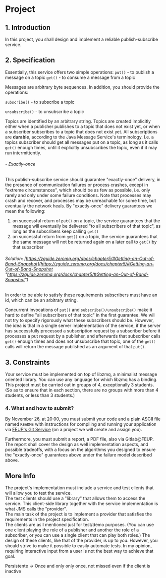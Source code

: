 # Project
## 1. Introduction
In this project, you shall design and implement a reliable publish-subscribe service.

## 2. Specification
Essentially, this service offers two simple operations:
`put()` - to publish a message on a topic
`get()` - to consume a message from a topic

Messages are arbitrary byte sequences.
In addition, you should provide the operations:

`subscribe()` - to subscribe a topic

`unsubscribe()` - to unsubscribe a topic

Topics are identified by an arbitrary string.
Topics are created implicitly either when a publisher publishes to a topic that does not exist yet, or when a subscriber subscribes to a topic that does not exist yet.
All subscriptions are **durable**, according to the Java Message Service's terminology. I.e. a topics subscriber should get all messages put on a topic, as long as it calls `get()` enough times, until it explicitly unsubscribes the topic, even if it may run intermittently.

###### - Exactly-once
This publish-subscribe service should guarantee "exactly-once" delivery, in the presence of communication failures or process crashes, except in "extreme circumstances", which should be as few as possible, i.e. only rarely and only under some failure conditions. Note that processes may crash and recover, and processes may be unreachable for some time, but eventually the network heals.
By "exactly-once" delivery guarantees we mean the following: 
1.  on successful return of `put()` on a topic, the service guarantees that the message will eventually be delivered "to all subscribers of that topic", as long as the subscribers keep calling `get()`
2.  on successful return from `get()` on a topic, the service guarantees that the same message will not be returned again on a later call to `get()` by that subscriber

###### Solution: [https://zguide.zeromq.org/docs/chapter5/#Getting-an-Out-of-Band-Snapshot](https://zguide.zeromq.org/docs/chapter5/#Getting-an-Out-of-Band-Snapshot "https://zguide.zeromq.org/docs/chapter5/#Getting-an-Out-of-Band-Snapshot")

In order to be able to satisfy these requirements subscribers must have an id, which can be an arbitrary string.

Concurrent invocations of `put()` and `subscribe()/unsubscribe()` make it hard to define "all subscribers of that topic" in the first guarantee. We will not try to specify rigorously what these subscribers should be. However, the idea is that in a single server implementation of the service, if the server has successfully processed a subscription request by a subscriber before it processes a put request by a publisher, and afterwards that subscriber calls `get()` enough times and does not unsubscribe that topic, one of the `get()` calls will return the message published as an argument of that `put()`.

## 3. Constraints
Your service must be implemented on top of libzmq, a minimalist message oriented library. You can use any language for which libzmq has a binding.
This project must be carried out in groups of 4, exceptionally 3 students. (So as to ensure that in each section, there are no groups with more than 4 students, or less than 3 students.)

### 4. What and how to submit?
By November 26, at 20:00, you must submit your code and a plain ASCII file named `README` with instructions for compiling and running your application via [FEUP's Git Service](https://git.fe.up.pt/) (on a project we will create and assign you).

Furthermore, you must submit a report, a PDF file, also via Gitlab@FEUP. The report shall cover the design as well implementation aspects, and possible tradeoffs, with a focus on the algorithms you designed to ensure the "exactly-once" guarantees above under the failure model described above.

## More Info
The project's implementation must include a service and test clients that will allow you to test the service.  
The test clients should use a "library" that allows them to access the service. This client-side library together with the service implementation is what JMS calls the "provider".  
The main task of the project is to implement a provider that satisfies the requirements in the project specification.  
The clients are as I mentioned just for test/demo purposes. (You can use one client playing the role of a publisher and another the role of a subscriber, or you can use a single client that can play both roles.) The design of these clients, like that of the provider, is up to you. However, you should strive to make it possible to easily automate tests. In my opinion, requiring interactive input from a user is not the best way to achieve that goal.

Persistente -> Once and only only once, not missed even if the client is inactive